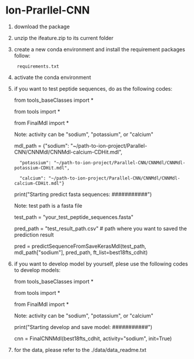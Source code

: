 # Ion-Prarllel-CNN

1. download the package
2. unzip the ifeature.zip to its current folder
3. create a new conda environment and install the requirement packages follow:
        
        requirements.txt
3. activate the conda environment
4. if you want to test peptide sequences, do as the following codes:
    
    from tools_baseClasses import *
    
    from tools import *
    
    from FinalMdl import *
    
    Note: activity can be "sodium", "potassium", or "calcium"
    
    
    mdl_path = 
         {"sodium": "~/path-to-ion-project/Parallel-CNN/CNNMdl/CNNMdl-calcium-CDHit.mdl",
         
         "potassium": "~/path-to-ion-project/Parallel-CNN/CNNMdl/CNNMdl-potassium-CDHit.mdl",
         
         "calcium": "~/path-to-ion-project/Parallel-CNN/CNNMdl/CNNMdl-calcium-CDHit.mdl"}
    
    print("Starting predict fasta sequences: ###########")
    
    Note: test path is a fasta file
    
    test_path = "your_test_peptide_sequences.fasta"
    
    pred_path = "test_result_path.csv" # path where you want to saved the prediction result
    
    pred = predictSequenceFromSaveKerasMdl(test_path, mdl_path["sodium"], pred_path, ft_list=best18fts_cdhit)

5. if you want to develop model by yourself, plese use the following codes to develop models:
    
    from tools_baseClasses import *
    
    from tools import *
    
    from FinalMdl import *
    
    Note: activity can be "sodium", "potassium", or "calcium"

    print("Starting develop and save model: ###########")
    
    cnn = FinalCNNMdl(best18fts_cdhit, activity="sodium", init=True)

6. for the data, please refer to the ./data/data_readme.txt
